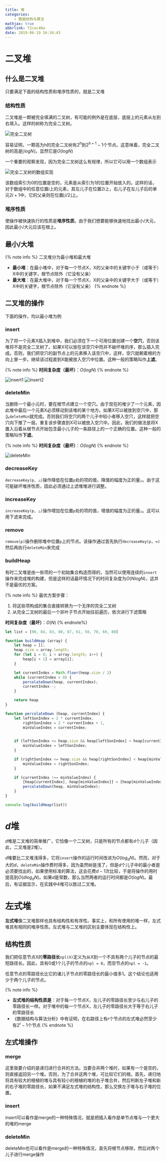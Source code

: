 ```yaml
---
title: 堆
categories:
    - 数据结构与算法
mathjax: true
abbrlink: f2cac40a
date: 2019-06-19 16:34:43
---
```



# 二叉堆

## 什么是二叉堆

只要满足下面的结构性质和堆序性质的，就是二叉堆

### 结构性质

二叉堆是一颗被完全填满的二叉树，有可能的例外是在底层，底层上的元素从左到右填入。这样的树称为完全二叉树。

![完全二叉树](https://blog-images-1258719270.cos.ap-shanghai.myqcloud.com/%E6%95%B0%E6%8D%AE%E7%BB%93%E6%9E%84%E4%B8%8E%E7%AE%97%E6%B3%95/%E5%A0%86/%E5%AE%8C%E5%85%A8%E4%BA%8C%E5%8F%89%E6%A0%91.png)

容易证明，一颗高为h的完全二叉树有$2^h$到$2^{h+1} - 1$个节点。这意味着，完全二叉树的高是$\lfloor logN \rfloor$，显然它是$O(logN)$

一个重要的观察发现，因为完全二叉树这么有规律，所以它可以用一个数组表示

![完全二叉树的数组实现](https://blog-images-1258719270.cos.ap-shanghai.myqcloud.com/%E6%95%B0%E6%8D%AE%E7%BB%93%E6%9E%84%E4%B8%8E%E7%AE%97%E6%B3%95/%E5%A0%86/%E5%AE%8C%E5%85%A8%E4%BA%8C%E5%8F%89%E6%A0%91%E7%9A%84%E6%95%B0%E7%BB%84%E5%AE%9E%E7%8E%B0.png)

该数组索引为0的位置是空的，元素是从索引为1的位置开始放入的。这样的话，对于数组中的任意位置$i$上的元素，其左儿子在位置$2i$上，右儿子在左儿子后的单元$2i+1$中，它的父亲则在位置$\lfloor i/2 \rfloor$上。

### 堆序性质

使操作被快速执行的性质是**堆序性质**。由于我们想要能够快速地找出最小/大元，因此最小/大元应该在根上。

## 最小/大堆

{% note info %}
二叉堆分为最小堆和最大堆
- **最小堆**：在最小堆中，对于每一个节点X，X的父亲中的关键字小于（或等于）X中的关键字，根节点除外（它没有父亲）
- **最大堆**：在最大堆中，对于每一个节点X，X的父亲中的关键字大于（或等于）X中的关键字，根节点除外（它没有父亲）
{% endnote %}

## 二叉堆的操作

下面的操作，均以最小堆为例

### insert

为了将一个元素X插入到堆中，我们必须在下一个可用位置创建一个**空穴**，否则该堆将不是完全二叉树了。如果X可以放在该空穴中而并不破坏堆的序，那么插入完成。否则，我们把空穴的副节点上的元素移入该空穴中，这样，空穴就朝着根的方向上冒一步。继续该过程直到X能被放入空穴中位置。这种一般的策略叫作**上滤**。

{% note info %}
**时间复杂度（最坏）**：$O(logN)$
{% endnote %}

![insert1](https://blog-images-1258719270.cos.ap-shanghai.myqcloud.com/%E6%95%B0%E6%8D%AE%E7%BB%93%E6%9E%84%E4%B8%8E%E7%AE%97%E6%B3%95/%E5%A0%86/insert1.png)
![insert2](https://blog-images-1258719270.cos.ap-shanghai.myqcloud.com/%E6%95%B0%E6%8D%AE%E7%BB%93%E6%9E%84%E4%B8%8E%E7%AE%97%E6%B3%95/%E5%A0%86/insert2.png)

### deleteMin

当删除一个最小元时，要在根节点建立一个空穴。由于现在的堆少了一个元素，因此堆中最后一个元素X必须移动到该堆的某个地方。如果X可以被放到空穴中，那么`deleteMin`就完成。否则我们将空穴的两个儿子中较小者移入空穴，这样就把空穴向下推了一层。重复该步骤直到X可以被放入空穴中。因此，我们的做法是将X置入沿着从根节点开始包含最小儿子的一条路径上的一个正确的位置。这种一般的策略叫作**下滤**。

{% note info %}
**时间复杂度（最坏）**：$O(logN)$
{% endnote %}

![deleteMin](https://blog-images-1258719270.cos.ap-shanghai.myqcloud.com/%E6%95%B0%E6%8D%AE%E7%BB%93%E6%9E%84%E4%B8%8E%E7%AE%97%E6%B3%95/%E5%A0%86/deleteMin.png)

### decreaseKey

`decreaseKey(p, △)`操作降低在位置`p`处的项的值，降值的幅度为正的量`△`。由于这可能破坏堆序性质，因此必须通过上滤堆堆进行调整。

### increaseKey

`increaseKey(p, △)`操作增加在位置`p`处的项的值，增值的幅度为正的量`△`。这可以用下滤来完成。

### remove

`remove(p)`操作删除堆中位置`p`上的节点。该操作通过首先执行`decreaseKey(p, ∞)`然后再执行`deleteMin`来完成

### buildHeap

有时二叉堆是由一些项的一个初始集合构造而得的，当然可以使用连续的`insert`操作来完成堆的构建，但是这样的话最坏情况下的时间复杂度为$O(NlogN)$，这并不是最优的方案。

{% note info %}
最优方案步骤：
1. 将这些项构成的集合直接转换为一个无序的完全二叉树
2. 从完全二叉树的最后一个非叶子节点开始往前遍历，依次进行下滤策略

**时间复杂度（最坏）**：$O(N)$
{% endnote%}

```js
let list = [90, 84, 83, 88, 87, 61, 50, 70, 60, 80]

function buildHeap (array) {
    let heap = [];
    heap.size = array.length;
    for (let i = 0; i < array.length; i++) {
        heap[i + 1] = array[i];
    }

    let currentIndex = Math.floor(heap.size / 2)
    while (currentIndex > 0) {
        percolateDown(heap, currentIndex);
        currentIndex--;
    }

    return heap
}

function percolateDown (heap, currentIndex) {
    let leftSonIndex = 2 * currentIndex,
        rightSonIndex = 2 * currentIndex + 1,
        minValueIndex = currentIndex;
    

    if (leftSonIndex <= heap.size && heap[leftSonIndex] < heap[currentIndex]) {
        minValueIndex = leftSonIndex;
    }

    if (rightSonIndex <= heap.size && heap[rightSonIndex] < heap[minValueIndex]) {
        minValueIndex = rightSonIndex;
    }

    if (currentIndex !== minValueIndex) {
        [heap[currentIndex], heap[minValueIndex]] = [heap[minValueIndex], heap[currentIndex]];
        percolateDown(heap, minValueIndex);
    }
}

console.log(buildHeap(list))
```

# $d$堆

$d$堆是二叉堆的简单推广，它恰像一个二叉树，只是所有的节点都有$d$个儿子（因此，二叉堆是2堆）。

$d$堆要比二叉堆浅得多，它将`insert`操作的运行时间改进为$O(log_dN)$。然而，对于大的$d$，`deleteMin`操作费时得多，因为虽然树是浅了，但是$d$个儿子中的最小者是必须要找出的，如果使用标准的算法，这会花费$d-1$次比较，于是将操作的用时提高到$O(dlog_dN)$。如果$d$是常数，那么当然两者的运行时间都是$O(logN)$。最后，有证据显示，在实践中4堆可以胜过二叉堆。

# 左式堆

**左式堆**像二叉堆那样也具有结构性和有序性。事实上，和所有使用的堆一样，左式堆具有相同的堆序性质。左式堆与二叉堆的区别主要体现在结构性上。

## 结构性质

我们把任意节点X的**零路径长**`npl(X)`定义为从X到一个不具有两个儿子的节点的最短路径长。因此，具有0或1个儿子的节点的`npl = 0`，而空节点的`npl = -1`。

任意节点的零路径长比它的诸儿子节点的零路径长的最小值多1。这个结论也适用少于两个儿子的节点。

{% note info %}
- **左式堆的结构性质是**：对于每一个节点X，左儿子的零路径长至少与右儿子的零路径长一样。对于堆中的每一个节点X，左儿子的零路径长大于等于右儿子的零路径长
- 《数据结构与算法分析》中有证明，在右路径上有$r$个节点的左式堆必然至少有$2^r-1$个节点
{% endnote %}

## 左式堆操作

### merge

这里我要介绍的是递归进行合并的方法。当要合并两个堆时，如果有一个是空的，则直接返回另一个堆。否则，为了合并这两个堆，可比较它们的根。首先，递归地将具有较大的根植的堆与具有较小的根植的堆的右子堆合并，然后判断左子堆和新的右子堆的零路径长，如果不满足左式堆的结构性，那么交换左子堆与右子堆的位置。

### insert

insert可以看作是merge的一种特殊情况，就是把插入看作是单节点堆与一个更大的堆的merge

### deleteMin

deleteMin也可以看作是merge的一种特殊情况，首先将根节点移除，然后对两个儿子进行merge操作

